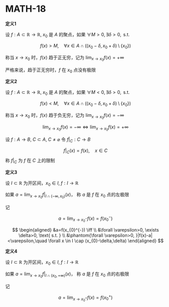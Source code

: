 # MATH-18

**定义1**

设 $f:A\subset \mathbb{R}\to \mathbb{R}, \; x_{0}$ 是 $A$ 的聚点，如果 $\forall M>0, \exists\delta>0,\text{ s.t. }$

$$
f(x)>M, \quad \forall x \in A \cap ((x_{0}-\delta,x_{0}+\delta)\setminus \{ x_{0} \})
$$

称当 $x\to x_{0}$ 时，$f(x)$ 趋于正无穷，记为 $\lim_{ x \to x_{0} }f(x)=+\infty$

严格来说，趋于正无穷时，$f$ 在 $x_{0}$ 点没有极限

**定义2**

设 $f:A\subset \mathbb{R}\to \mathbb{R}, \; x_{0}$ 是 $A$ 的聚点，如果 $\forall M<0, \exists\delta>0,\text{ s.t. }$

$$
f(x)<M, \quad \forall x \in A \cap ((x_{0}-\delta,x_{0}+\delta)\setminus \{ x_{0} \})
$$

称当 $x\to x_{0}$ 时，$f(x)$ 趋于负无穷，记为 $\lim_{ x \to x_{0} }f(x)=-\infty$

$$
\lim_{ x \to x_{0} }f(x)=-\infty  \iff \lim_{ x \to x_{0} }f(x)=+\infty
$$

设 $f:A\to B, \; C\subset A,\; C\neq \varnothing$ 令 $f|_{C}:C\to B$

$$
f|_{C}(x)=f(x), \quad x \in C
$$
称 $f|_{C}$ 为 $f$ 在 $C$ 上的限制

**定义3**

设 $I\subset \mathbb{R}$ 为开区间，$x_{0}\in I, \; f:I\to \mathbb{R}$

如果 $a=\lim_{ x \to x_{0} }f|_{I\cap(-\infty,x_{0})}(x)$， 称 $a$ 是 $f$ 在 $x_{0}$ 点的左极限

记

$$
a=\lim_{ x \to x_{0}^{-} }f(x) =f(x_{0}^{-})
$$

$$
\begin{aligned}
&a=f(x_{0}^{-}) \iff \\
&\forall \varepsilon>0, \exists \delta>0, \text{ s.t. } \\
&\phantom{\forall \varepsilon>0, }|f(x)-a|<\varepsilon,\quad \forall x \in I \cap (x_{0}-\delta,\delta)
\end{aligned}
$$

**定义4**

设 $I\subset \mathbb{R}$ 为开区间，$x_{0}\in I, \; f:I\to \mathbb{R}$

如果 $a=\lim_{ x \to x_{0} }f|_{I\cap(x_{0},+\infty)}(x)$， 称 $a$ 是 $f$ 在 $x_{0}$ 点的右极限

记

$$
a=\lim_{ x \to x_{0}^{+} }f(x) =f(x_{0}^{+})
$$
